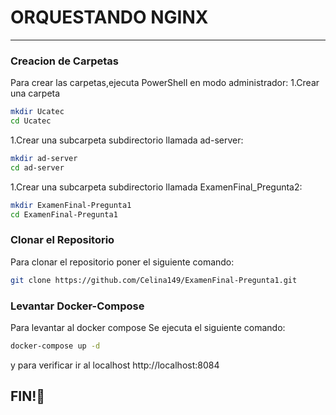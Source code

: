 # ORQUESTANDO NGINX

---
### Creacion de Carpetas
Para crear las carpetas,ejecuta PowerShell en modo administrador:
1.Crear una carpeta
```bash
mkdir Ucatec
cd Ucatec
```
1.Crear una subcarpeta subdirectorio llamada ad-server:
```bash
mkdir ad-server
cd ad-server
```
1.Crear una subcarpeta subdirectorio llamada ExamenFinal_Pregunta2:
```bash
mkdir ExamenFinal-Pregunta1
cd ExamenFinal-Pregunta1
```
### Clonar el Repositorio
Para clonar el repositorio poner el siguiente comando:
```bash
git clone https://github.com/Celina149/ExamenFinal-Pregunta1.git
```

### Levantar Docker-Compose
Para levantar al docker compose Se ejecuta el siguiente comando:
```bash
docker-compose up -d
```
y para verificar ir al localhost http://localhost:8084

## FIN!🤗